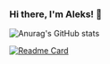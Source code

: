 ### Hi there, I'm Aleks! 👋

![Anurag's GitHub stats](https://github-readme-stats.vercel.app/api?username=lleks&show_icons=true&h&theme=dark)

[![Readme Card](https://github-readme-stats.vercel.app/api/pin/?username=lleks&repo=new-automation-practical&theme=dark)](https://github.com/lleks/new-automation-practical)



<!--
**lleks/lleks** is a ✨ _special_ ✨ repository because its `README.md` (this file) appears on your GitHub profile.

Here are some ideas to get you started:

- 🔭 I’m currently working on ...
- 🌱 I’m currently learning ...
- 👯 I’m looking to collaborate on ...
- 🤔 I’m looking for help with ...
- 💬 Ask me about ...
- 📫 How to reach me: ...
- 😄 Pronouns: ...
- ⚡ Fun fact: ...
-->
